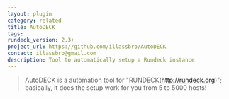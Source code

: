 ```yaml
---
layout: plugin
category: related
title: AutoDECK
tags: 
rundeck_version: 2.3+
project_url: https://github.com/illassbro/AutoDECK
contact: illassbro@gmail.com
description: Tool to automatically setup a Rundeck instance
---
```

> AutoDECK is a automation tool for "RUNDECK(http://rundeck.org)"; basically, it does the setup work for you from 5 to 5000 hosts!
